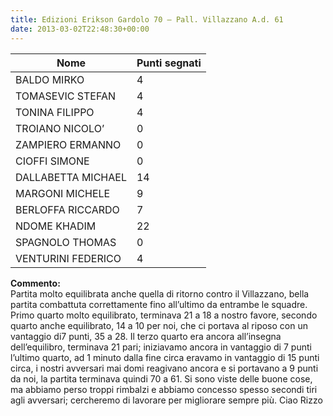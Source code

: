 ```yaml
---
title: Edizioni Erikson Gardolo 70 – Pall. Villazzano A.d. 61
date: 2013-03-02T22:48:30+00:00
---
```

| **Nome** | **Punti segnati** |
| -------- | ----------------- |
| BALDO MIRKO | 4 |
| TOMASEVIC STEFAN | 4 |
| TONINA FILIPPO | 4 |
| TROIANO NICOLO’ | 0 |
| ZAMPIERO ERMANNO | 0 |
| CIOFFI SIMONE | 0 |
| DALLABETTA MICHAEL | 14 |
| MARGONI MICHELE | 9 |
| BERLOFFA RICCARDO | 7 |
| NDOME KHADIM | 22 |
| SPAGNOLO THOMAS | 0 |
| VENTURINI FEDERICO | 4 |

**Commento:**  
Partita molto equilibrata anche quella di ritorno contro il Villazzano, bella partita combattuta correttamente fino all’ultimo da entrambe le squadre. Primo quarto molto equilibrato, terminava 21 a 18 a nostro favore, secondo quarto anche equilibrato, 14 a 10 per noi, che ci portava al riposo con un vantaggio di7 punti, 35 a 28. Il terzo quarto era ancora all’insegna dell’equilibro, terminava 21 pari; iniziavamo ancora in vantaggio di 7 punti l’ultimo quarto, ad 1 minuto dalla fine circa eravamo in vantaggio di 15 punti circa, i nostri avversari mai domi reagivano ancora e si portavano a 9 punti da noi, la partita terminava quindi 70 a 61. Si sono viste delle buone cose, ma abbiamo perso troppi rimbalzi e abbiamo concesso spesso secondi tiri agli avversari; cercheremo di lavorare per migliorare sempre più. Ciao Rizzo